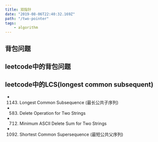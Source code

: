 ```yaml
---
title: 双指针
date: "2019-08-06T22:40:32.169Z"
path: "/two-pointer"
tags:
    - algorithm
---
```


## 背包问题

## leetcode中的背包问题

## leetcode中的LCS(longest common subsequent)

* 1143. Longest Common Subsequence (最长公共子序列)
* 583. Delete Operation for Two Strings
* 712. Minimum ASCII Delete Sum for Two Strings
* 1092. Shortest Common Supersequence (最短公共父序列)

